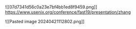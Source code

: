 ![[07d7341d56c0a23e7bf4bb1ed8f9459.png]]
https://www.usenix.org/conference/fast19/presentation/zhang



![[Pasted image 20240421112802.png]]


